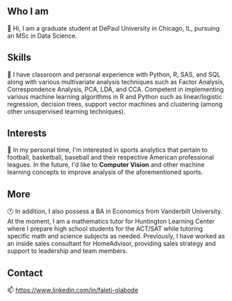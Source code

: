 ## Who I am
👋 Hi, I am a graduate student at DePaul University in Chicago, IL, pursuing an MSc in Data Science. 

## Skills
🌱 I have classroom and personal experience with Python, R, SAS, and SQL along with various multivariate analysis techniques such as Factor Analysis, Correspondence Analysis, PCA, LDA, and CCA. Competent in implementing various machine learning algorithms in R and Python such as linear/logistic regression, decision trees, support vector machines and clustering (among other unsupervised learning techniques).  

## Interests
👀 In my personal time, I'm interested in sports analytics that pertain to football, basketball, baseball and their respective American professional leagues. In the future, I'd like to **Computer Vision** and other machine learning concepts to improve analysis of the aforementioned sports. 

## More
🕐 In addition, I also possess a BA in Economics from Vanderbilt University. At the moment, I am a mathematics tutor for Huntington Learning Center where I prepare high school students for the ACT/SAT while tutoring specific math and science subjects as needed. Previously, I have worked as an inside sales consultant for HomeAdvisor, providing sales strategy and support to leadership and team members.

## Contact
📫 https://www.linkedin.com/in/faleti-olabode 

